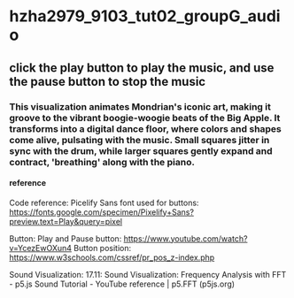# hzha2979_9103_tut02_groupG_audio
## click the play button to play the music, and use the pause button to stop the music
### This visualization animates Mondrian's iconic art, making it groove to the vibrant boogie-woogie beats of the Big Apple. It transforms into a digital dance floor, where colors and shapes come alive, pulsating with the music. Small squares jitter in sync with the drum, while larger squares gently expand and contract, 'breathing' along with the piano.
#### reference
Code reference: 
Picelify Sans font used for buttons:
https://fonts.google.com/specimen/Pixelify+Sans?preview.text=Play&query=pixel

Button:
Play and Pause button: https://www.youtube.com/watch?v=YcezEwOXun4
Button position: https://www.w3schools.com/cssref/pr_pos_z-index.php

Sound Visualization:
17.11: Sound Visualization: Frequency Analysis with FFT - p5.js Sound Tutorial - YouTube
reference | p5.FFT (p5js.org)

